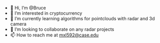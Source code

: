 - 👋 Hi, I’m @Bruce
- 👀 I’m interested in cryptocurrency
- 🌱 I’m currently learning algorithms for pointclouds with radar and 3d camera
- 💞️ I’m looking to collaborate on any radar projects
- 📫 How to reach me at mxl592@case.edu

<!---
brucemingxinliu/brucemingxinliu is a ✨ special ✨ repository because its `README.md` (this file) appears on your GitHub profile.
You can click the Preview link to take a look at your changes.
--->
